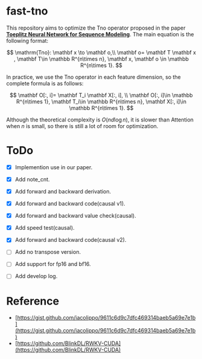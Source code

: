 # fast-tno

This repository aims to optimize the Tno operator proposed in the paper [**Toeplitz Neural Network for Sequence Modeling**](https://openreview.net/pdf?id=IxmWsm4xrua). The main equation is the following format:


$$
\mathrm{Tno}: \mathbf x \to \mathbf o,\\
\mathbf o= \mathbf T \mathbf x , \mathbf T\in \mathbb R^{n\times n}, \mathbf x, \mathbf o \in \mathbb R^{n\times 1}.
$$

In practice, we use the Tno operator in each feature dimension, so the complete formula is as follows:

$$
\mathbf O[:, i]= \mathbf T_i \mathbf X[:, i], \\
\mathbf O[:, i]\in \mathbb R^{n\times 1}, \mathbf T_i\in \mathbb R^{n\times n},  \mathbf X[:, i]\in \mathbb R^{n\times 1}.
$$

Although the theoretical complexity is $O(nd\log n )$, it is slower than Attention when $n$ is small, so there is still a lot of room for optimization.

# ToDo


- [x] Implemention use in our paper.
- [x] Add note_cnt.
- [x] Add forward and backward derivation.
- [x] Add forward and backward code(causal v1).
- [x] Add forward and backward value check(causal).
- [x] Add speed test(causal).
- [x] Add forward and backward code(causal v2).
- [ ] Add no transpose version.
- [ ] Add support for fp16 and bf16.
- [ ] Add develop log.



# Reference

- [https://gist.github.com/iacolippo/9611c6d9c7dfc469314baeb5a69e7e1b](https://gist.github.com/iacolippo/9611c6d9c7dfc469314baeb5a69e7e1b)
- [https://github.com/BlinkDL/RWKV-CUDA](https://github.com/BlinkDL/RWKV-CUDA)
